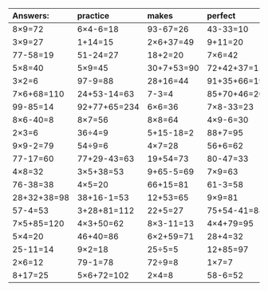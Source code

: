 | Answers: | practice | makes | perfect | ! |
| :--- | :--- | :--- | :--- | :--- |
| 8×9=72 | 6×4-6=18 | 93-67=26 | 43-33=10 | 4×2=8 | 
| 3×9=27 | 1+14=15 | 2×6+37=49 | 9+11=20 | 47+30-37=40 | 
| 77-58=19 | 51-24=27 | 18+2=20 | 7×6=42 | 18÷2=9 | 
| 5×8=40 | 5×9=45 | 30+7+53=90 | 72+42+37=151 | 6×7=42 | 
| 3×2=6 | 97-9=88 | 28+16=44 | 91+35+66=192 | 24÷4=6 | 
| 7×6+68=110 | 24+53-14=63 | 7-3=4 | 85+70+46=201 | 93+65+64=222 | 
| 99-85=14 | 92+77+65=234 | 6×6=36 | 7×8-33=23 | 8×3=24 | 
| 8×6-40=8 | 8×7=56 | 8×8=64 | 4×9-6=30 | 60+78-16=122 | 
| 2×3=6 | 36÷4=9 | 5+15-18=2 | 88+7=95 | 23+29=52 | 
| 9×9-2=79 | 54÷9=6 | 4×7=28 | 56+6=62 | 8×2=16 | 
| 77-17=60 | 77+29-43=63 | 19+54=73 | 80-47=33 | 2×5=10 | 
| 4×8=32 | 3×5+38=53 | 9+65-5=69 | 7×9=63 | 15+6=21 | 
| 76-38=38 | 4×5=20 | 66+15=81 | 61-3=58 | 56+5-21=40 | 
| 28+32+38=98 | 38+16-1=53 | 12+53=65 | 9×9=81 | 5×2=10 | 
| 57-4=53 | 3+28+81=112 | 22+5=27 | 75+54-41=88 | 5×7=35 | 
| 7×5+85=120 | 4×3+50=62 | 8×3-11=13 | 4×4+79=95 | 9×3=27 | 
| 5×4=20 | 46+40=86 | 6×2+59=71 | 28+4=32 | 74-53=21 | 
| 25-11=14 | 9×2=18 | 25÷5=5 | 12+85=97 | 5×1=5 | 
| 2×6=12 | 79-1=78 | 72÷9=8 | 1×7=7 | 6×7-3=39 | 
| 8+17=25 | 5×6+72=102 | 2×4=8 | 58-6=52 | 95-65=30 | 
